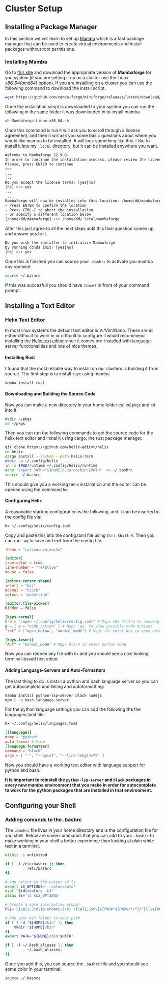# Cluster Setup
## Installing a Package Manager

In this section we will learn to set up <a href="https://mamba.readthedocs.io/en/latest/index.htm" target="_blank">Mamba</a> which is a fast package manager that can be used to create virtual environments and install packages without root permisions.

### Installing Mamba
Go to <a href="https://github.com/conda-forge/miniforge#mambaforge" target="_blank">this site</a> and download the appropriate version of **Mambaforge** for you system (if you are setting it up on a cluster use the *Linux x86_64(amd64)* option). If you are installing on a cluster you can use the following command to download the install script.

```bash
wget https://github.com/conda-forge/miniforge/releases/latest/download/Mambaforge-Linux-x86_64.sh
```

Once the installation script is downloaded to your system you can run the following in the same folder it was downloaded in to install mamba.

```bash
sh Mambaforge-Linux-x86_64.sh
```

Once this command is run it will ask you to scroll through a license agreement, and then it will ask you some basic questions about where you would like mamba to be installed. It will look something like this. I like to install it into my `.local` directory, but it can be installed anywhere you want.

```bash
Welcome to Mambaforge 22.9.0-
In order to continue the installation process, please review the license agreement.
Please, press ENTER to continue
>>>
...
...
Do you accept the license terms? [yes|no]
[no] >>> yes
...
...
Mambaforge will now be installed into this location: /home/dd/mambaforge
- Press ENTER to confirm the location
- Press CTRL-C to abort the installation
- Or specify a different location below
[/home/dd/mambaforge] >>> /home/dd/.local/mambaforge
```

After this just agree to all the next steps until this final question comes up, and answer yes to it.

```bash
Do you wish the installer to initialize Mambaforge
by running conda init? [yes|no]
[no] >>> yes
```

Once this is finished you can source your `.bashrc` to activate you mamba environment.

```bash
source ~/.bashrc
```

If this was succesfull you should have `(base)` in front of your command prompt.

## Installing a Text Editor
### Helix Text Editor
In most linux systems the default text editor is Vi/Vim/Nano. These are all either difficult to work in or difficult to configure. I would recommend installing the <a href="https://helix-editor.com/" target="_blank">Helix text editor</a> since it comes pre-installed with language-server functionalities and lots of nice themes.

#### Installing Rust
I found that the most reliable way to install on our clusters is building it from source. The first step is to install `rust` using mamba

```bash
mamba install rust
```

#### Downloading and Building the Source Code
Now you can make a new directory in your home folder called `pkgs` and `cd` into it.

```bash
mkdir ~/pkgs
cd ~/pkgs
```

Then you can run the following commands to get the source code for the helix text editor and instal it using cargo, the rust package manager.

```bash
git clone https://github.com/helix-editor/helix
cd helix
cargo install --locked --path helix-term
mkdir -p ~/.config/helix
ln -s $PWD/runtime ~/.config/helix/runtime
echo 'export PATH="${HOME}/.cargo/bin:$PATH"' >> ~/.bashrc
source ~/.bashrc
```

This should give you a working helix installation and the editor can be opened using the command `hx`

#### Configuring Helix
A reasonable starting configuration is the following, and it can be inserted in the config file via:

```bash
hx ~/.config/helix/config.toml
```

Copy and paste this into the config.toml file using `Ctrl-Shift-V`. Then you can run `:wq` to save and exit from the config file.

```toml
theme = "catppuccin_mocha"

[editor]
true-color = true
line-number = "relative"
mouse = false

[editor.cursor-shape]
insert = "bar"
normal = "block"
select = "underline"

[editor.file-picker]
hidden = false

[keys.normal]
C-o = ":open ~/.config/helix/config.toml" # Maps the Ctrl-o to opening of the helix config file
g = { a = "code_action" } # Maps `ga` to show possible code actions
"ret" = ["open_below", "normal_mode"] # Maps the enter key to open_below then re-enter normal mode

[keys.insert]
"A-f" = "normal_mode" # Maps Alt-X to enter normal mode
```

Now you can reopen any file with `hx` and you should see a nice looking terminal-based text editor.

#### Adding Language-Servers and Auto-Formatters
The last thing to do is install a python and bash language server so you can get autocomplete and linting and autoformatting:

```bash
mamba install python-lsp-server black nodejs
npm i -g bash-language-server
```

For the python language settings you can add the following the the languages.toml file:

```bash
hx ~/.config/helix/languages.toml
```

```toml
[[language]]
name = "python"
auto-format = true
[language.formatter]
command = "black"
args = [ "-", "--quiet", "--line-length=79" ]
```

Now you should have a working text editor with language support for python and bash. 

**It is important to reinstall the `python-lsp-server` and `black` packages in every new mamba environment that you make in order for autocomplete to work for the python packages that are installed in that environment.**


## Configuring your Shell
### Adding comands to the .bashrc
The `.bashrc` file lives in your home directory and is the configuration file for you shell. Below are some commands that you can add to your `.bashrc` to make working in your shell a better experience than looking at plain white text in a terminal.

```bash
ulimit -s unlimited

if [ -f /etc/bashrc ]; then
		. /etc/bashrc
fi

# Add colors to the output of ls
export LS_OPTIONS='--color=auto'
eval "$(dircolors -b)"
alias ls='ls $LS_OPTIONS'

# Create a more informative propmt
PS1='\[\e[1;36m\]$(whoami)(\h) \[\e[1;35m\]${PWD#"${PWD%/*/*}/"}\[\e[00m\] ';

# Add your bin folder to your path
if [ ! -d "${HOME}/bin" ]; then
	mkdir "${HOME}/bin"
fi
export PATH="${HOME}/bin:$PATH"

if [ -f ~/.bash_aliases ]; then 
		. ~/.bash_aliases; 
fi
```

Once you add this, you can source the `.bashrc` file and you should see some color in your terminal.

```bash
source ~/.bashrc
```
